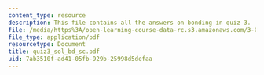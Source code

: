 ```yaml
---
content_type: resource
description: This file contains all the answers on bonding in quiz 3.
file: /media/https%3A/open-learning-course-data-rc.s3.amazonaws.com/3-012-fundamentals-of-materials-science-fall-2005/7ab3510fad4105fb929b25998d5defaa_quiz3_sol_bd_sc.pdf
file_type: application/pdf
resourcetype: Document
title: quiz3_sol_bd_sc.pdf
uid: 7ab3510f-ad41-05fb-929b-25998d5defaa
---
```


